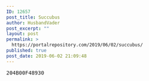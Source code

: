 ```yaml
---
ID: 12657
post_title: Succubus
author: HusbandVader
post_excerpt: ""
layout: post
permalink: >
  https://portalrepository.com/2019/06/02/succubus/
published: true
post_date: 2019-06-02 21:09:48
---
```

<pre>204B00F48930</pre>